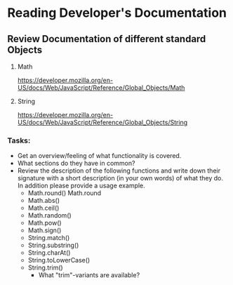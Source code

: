 # Reading Developer's Documentation

## Review Documentation of different standard Objects

1. Math

   https://developer.mozilla.org/en-US/docs/Web/JavaScript/Reference/Global_Objects/Math

2. String

   https://developer.mozilla.org/en-US/docs/Web/JavaScript/Reference/Global_Objects/String

### Tasks:
- Get an overview/feeling of what functionality is covered.
- What sections do they have in common?
- Review the description of the following functions and write down their signature with a short description (in your own words) of what they do. In addition please provide a usage example.
  - Math.round()
    Math.round 
  - Math.abs()
  - Math.ceil()
  - Math.random()
  - Math.pow()
  - Math.sign()
  - String.match()
  - String.substring()
  - String.charAt()
  - String.toLowerCase()
  - String.trim()
    - What "trim"-variants are available?
